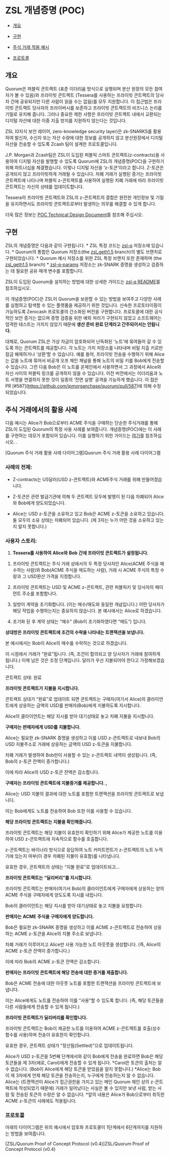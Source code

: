 ZSL <span lang="zh-CN">개념증명 </span>(POC)
============================================

-   <span lang="zh-CN">[개요](#bookmark=id.gjdgxs)</span>

-   <span lang="zh-CN">[구현](#bookmark=id.30j0zll)</span>

-   <span lang="zh-CN">[주식 거래 적용 예시](#bookmark=id.1fob9te)</span>

-   <span lang="zh-CN">[프로토콜](#bookmark=id.3znysh7)</span>

<span lang="zh-CN">개요</span>
------------------------------

Quorum<span lang="zh-CN">은 퍼블릭 콘트랙트 </span>(<span lang="zh-CN">표준 이더리움 방식으로 실행되며 분산 원장의 모든 참여자가 볼 수 있음</span>)<span lang="zh-CN">와 프라이빗 콘트랙트 </span>(Tessera<span lang="zh-CN">를 사용하는 프라이빗 콘트랙트의 당사자 간에 공유되지만 다른 사람이 읽을 수는 없음</span>)<span lang="zh-CN">를 모두 지원합니다</span>. <span lang="zh-CN">이 접근법은 프라이빗 콘트랙트 당사자의 프라이버시를 보존하고 프라이빗 콘트랙트의 비즈니스 논리를 기밀로 유지해 줍니다</span>. <span lang="zh-CN">그러나 중요한 제한 사항은 프라이빗 콘트랙트 내에서 교환되는 디지털 자산에 대한 이중 지출 방지를 지원하지 않는다는 것입니다</span>.

ZSL (0<span lang="zh-CN">지식 보안 레이어</span>, zero-knowledge security layer)<span lang="zh-CN">은 </span>zk-SNARKS<span lang="zh-CN">를 활용하여 발신자</span>, <span lang="zh-CN">수신자 또는 자산 수량에 대한 정보를 공개하지 않고 분산원장에서 디지털 자산을 전송할 수 있도록 </span>Zcash <span lang="zh-CN">팀이 설계한 프로토콜입니다</span>.

J.P. Morgan<span lang="zh-CN">과 </span>Zcash<span lang="zh-CN">팀은 </span>ZSL<span lang="zh-CN">이 도입된 퍼블릭 스마트 콘트랙트</span>(z-contracts)<span lang="zh-CN">을 사용하여 디지털 자산을 발행할 수 있도록 </span>Quorum<span lang="zh-CN">에 </span>ZSL<span lang="zh-CN">의 개념증명</span>(POC)<span lang="zh-CN">을 구현하기 위해 파트너십을 체결했습니다</span>. <span lang="zh-CN">이렇나 디지털 자산을 ‘</span>z-<span lang="zh-CN">토큰’이라고 합니다</span>. Z-<span lang="zh-CN">토큰은 공개되지 않고 프라이빗하게 거래될 수 있습니다</span>. <span lang="zh-CN">차폐 거래가 실행된 증거는 프라이빗 콘트랙트에 나타나며 퍼블릭 </span>z-<span lang="zh-CN">콘트랙트를 사용하여 실행된 차폐 거래에 따라 프라이빗 콘트랙트는 자신의 상태를 업데이트합니다</span>.

Tessera<span lang="zh-CN">의 프라이빗 콘트랙트와 </span>ZSL<span lang="zh-CN">의 </span>z-<span lang="zh-CN">콘트랙트의 결합은 완전한 개인정보 및 기밀을 유지하면서도 프라이빗 콘트랙트로부터 발생하는 의무를 해결할 수 있게 합니다</span>.

<span lang="zh-CN">더욱 많은 정보는 </span>[POC Technical Design Document](https://github.com/jpmorganchase/zsl-q/blob/master/docs/ZSL-Quorum-POC_TDD_v1.3pub.pdf)<span lang="zh-CN">를 참조해 주십시오</span>.

<span lang="zh-CN">구현</span>
------------------------------

ZSL<span lang="zh-CN">의 개념증명은 다음과 같이 구현됩니다</span>. \* ZSL <span lang="zh-CN">특정 코드는 </span>[zsl-q](https://github.com/jpmorganchase/zsl-q) <span lang="zh-CN">저장소에 있습니다</span>. \* Quorum<span lang="zh-CN">의 통합은 </span>Quorum <span lang="zh-CN">저장소</span>(the [zsl\_geth1.5](https://github.com/jpmorganchase/quorum/tree/zsl_geth1.5) branch)<span lang="zh-CN">의 별도 브랜치로 구현되었습니다</span>. \* Quorum <span lang="zh-CN">예시 저장소를 위한 </span>ZSL <span lang="zh-CN">특정 브랜치 또한 존재하며 </span>(the [zsl\_geth1.5](https://github.com/jpmorganchase/quorum-examples/tree/zsl_geth1.5) branch) \* [zsl-q-params](https://github.com/jpmorganchase/zsl-q-params) <span lang="zh-CN">저장소는 </span>zk-SNARK <span lang="zh-CN">증명을 생성하고 검증하는 데 필요한 공유 매개 변수를 포함합니다</span>.

ZSL<span lang="zh-CN">이 도입된 </span>Quorum<span lang="zh-CN">을 설치하는 방법에 대한 상세한 가이드는 </span>[zsl-q README](https://github.com/jpmorganchase/zsl-q/blob/master/README.md)<span lang="zh-CN">를 참조하십시오</span>.

<span lang="zh-CN">이 개념증명</span>(POC)<span lang="zh-CN">은 </span>ZSL<span lang="zh-CN">이 </span>Quorum<span lang="zh-CN">을 보완할 수 있는 방법을 보여주고 다양한 사례를 실험하고 탐색할 수 있는 플랫폼을 제공하기 위한 것입니다</span>. <span lang="zh-CN">신속한 프로토타이핑이 가능하도록 </span>Zerocash <span lang="zh-CN">프로토콜의 간소화된 버전을 구현합니다</span>. <span lang="zh-CN">프로토콜에 대한 공식적인 보안 증거는 없으며 증명 검증을 위한 예외 처리가 구현되지 않았고 소프트웨어는 엄격한 테스트는 거치지 않았기 때문에 **생산 준비 완료 단계라고 간주되어서는 안됩니다**</span>**.**

<span lang="zh-CN">대체로</span>, Quorum ZSL<span lang="zh-CN">은 가상 자금이 암호화되어 난독화된 ‘노트’에 묶여들어 갈 수 있도록 하는 콘트랙트를 제공합니다</span>. <span lang="zh-CN">각 노트는 가치 저장소를 나타내며 비밀 지출 키로만 잠금 해제하거나 ‘상환’할 수 있습니다</span>. <span lang="zh-CN">예를 들어</span>, <span lang="zh-CN">프라이빗 전송을 수행하기 위해 </span>Alice<span lang="zh-CN">는 값을 노트에 묶어서 비공개 오프 체인 채널을 통해 노트의 비밀 키를 </span>Bob<span lang="zh-CN">에게 전송할 수 있습니다</span>. <span lang="zh-CN">그런 다음 </span>Bob<span lang="zh-CN">은 이 노트를 온체인에서 사용하면서 그 과정에서 </span>Alice<span lang="zh-CN">와 자신 사이의 퍼블릭 링크를 공개하지 않을 수 있습니다</span>. <span lang="zh-CN">이전 버전에서는 이더리움과 노트 서명을 연결하지 못한 것이 일종의 ‘전면 실행’ 공격을 가능하게 했습니다</span>. <span lang="zh-CN">이 점은 </span>PR \[\#587\](<https://github.com/jpmorganchase/quorum/pull/587>)<span lang="zh-CN">에 의해 수정되었습니다</span>.

<span lang="zh-CN">주식 거래에서의 활용 사례</span>
---------------------------------------------------

<span lang="zh-CN">다음 예시는 </span>Alice<span lang="zh-CN">가 </span>Bob<span lang="zh-CN">으로부터 </span>ACME <span lang="zh-CN">주식을 구매하는 단순한 주식거래를 통해 </span>ZSL<span lang="zh-CN">이 도입된 </span>Quorum<span lang="zh-CN">의 특정 사용 사례를 보여줍니다</span>. <span lang="zh-CN">개념증명</span>(POC)<span lang="zh-CN">에는 이 사례를 구현하는 데모가 포함되어 있습니다</span>. <span lang="zh-CN">이를 실행하기 위한 가이드는 [여기](https://github.com/jpmorganchase/zsl-q/blob/master/README.md#example-2---private-contract-trade)를 참조하십시오</span>. .

\[Quorum <span lang="zh-CN">주식 거래 활용 사례 다이어그램</span>\]Quorum <span lang="zh-CN">주식 거래 활용 사례 다이어그램</span>

### <span lang="zh-CN">사례의 전제</span>:

-   Z-contracts<span lang="zh-CN">는 </span>US<span lang="zh-CN">달러</span>(USD z-<span lang="zh-CN">콘트랙트</span>)<span lang="zh-CN">와 </span>ACME<span lang="zh-CN">주식 거래를 위해 만들어졌습니다</span>.

-   Z-<span lang="zh-CN">토큰은 관련 발급기관에 의해 두 콘트랙트 모두에 발행이 된 다음 차폐되어 </span>Alice<span lang="zh-CN">와 </span>Bob<span lang="zh-CN">에게 양도되었습니다</span>.

-   Alice<span lang="zh-CN">는 </span>USD z-<span lang="zh-CN">토큰을 소유하고 있고 </span>Bob<span lang="zh-CN">은 </span>ACME z-<span lang="zh-CN">토큰을 소유하고 있습니다</span>. <span lang="zh-CN">둘 모두의 소유 상태는 차폐되어 있습니다</span>. (<span lang="zh-CN">제 </span>3<span lang="zh-CN">자는 누가 어떤 것을 소유하고 있는지 알지 못합니다</span>.)

### <span lang="zh-CN">사용자 스토리</span>:

1.  **Tessera**<span lang="zh-CN">**를 사용하여** </span>**Alice**<span lang="zh-CN">**와** </span>**Bob** <span lang="zh-CN">**간에 프라이빗 콘트랙트가 설정됩니다**</span>**.**

<!-- -->

1.  <span lang="zh-CN">프라이빗 콘트랙트는 주식 거래 상에서의 두 특정 당사자인 </span>Alice(ACME <span lang="zh-CN">주식을 매수하는 사람</span>)<span lang="zh-CN">와 </span>Bob(ACME <span lang="zh-CN">주식을 매도하는 사람</span>), <span lang="zh-CN">거래 시 </span>ACME <span lang="zh-CN">주식의 특정 수량과 그 </span>USD<span lang="zh-CN">환산 가격을 지정합니다</span>.

2.  <span lang="zh-CN">프라이빗 콘트랙트는 </span>USD <span lang="zh-CN">및 </span>ACME z-<span lang="zh-CN">콘트랙트</span>, <span lang="zh-CN">관련 퍼블릭키 및 당사자의 페이먼트 주소를 포함합니다</span>.

3.  <span lang="zh-CN">일방이 계약을 초기화합니다</span>. (<span lang="zh-CN">이는 매수</span>/<span lang="zh-CN">매도와 동일한 개념입니다</span>.) <span lang="zh-CN">어떤 당사자가 해당 작업을 수행하는지는 중요하지 않습니다</span>. <span lang="zh-CN">본 예시에서는 </span>Alice<span lang="zh-CN">로 하겠습니다</span>.

4.  <span lang="zh-CN">초기화 된 후 계약 상태는 “매수” </span>(Bob<span lang="zh-CN">이 초기화하였다면 “매도”</span>) <span lang="zh-CN">입니다</span>.

<span lang="zh-CN">**상대방은 프라이빗 콘트랙트에 조건의 수락을 나타내는 트랜잭션을 보냅니다**</span>**.**

<span lang="zh-CN">본 예시에서는 </span>Bob<span lang="zh-CN">이 </span>Alice<span lang="zh-CN">의 매수를 수락하는 것으로 하겠습니다</span>.

<span lang="zh-CN">이 시점에서 거래가 “완료”됩니다</span>. (<span lang="zh-CN">즉</span>, <span lang="zh-CN">조건이 합의되고 양 당사자가 거래에 참여하게 됩니다</span>.) <span lang="zh-CN">이제 남은 것은 조정 단계입니다</span>. <span lang="zh-CN">달러가 우선 지불되어야 한다고 가정해보겠습니다</span>.

<span lang="zh-CN">콘트랙트 상태</span>: <span lang="zh-CN">완료</span>

<span lang="zh-CN">**프라이빗 콘트랙트가 지불을 지시합니다**</span>**.**

<span lang="zh-CN">콘트랙트 상대가 “완료”로 업데이트 되면 콘트랙트는 구매자</span>(<span lang="zh-CN">여기서 </span>Alice)<span lang="zh-CN">의 클라이언트에게 상응하는 금액의 </span>USD<span lang="zh-CN">를 판매자</span>(Bob)<span lang="zh-CN">에게 지불하도록 지시합니다</span>.

Alice<span lang="zh-CN">의 클라이언트는 해당 지시를 받아 대기상태로 놓고 차폐 지불을 지시합니다</span>.

<span lang="zh-CN">**구매자는 판매자에게** </span>**USD**<span lang="zh-CN">**를 지불합니다**</span>**.**

Alice<span lang="zh-CN">는 필요한 </span>zk-SNARK <span lang="zh-CN">증명을 생성하고 이를 </span>USD z-<span lang="zh-CN">콘트랙트로 내보내 </span>Bob<span lang="zh-CN">의 </span>USD <span lang="zh-CN">지불주소로 거래에 상응하는 금액의 </span>USD z-<span lang="zh-CN">토큰을 지불합니다</span>.

<span lang="zh-CN">차폐 거래가 발생하여 </span>Bob<span lang="zh-CN">만이 사용할 수 있는 </span>z-<span lang="zh-CN">콘트랙트 내역이 생성됩니다</span>. (<span lang="zh-CN">즉</span>, Bob<span lang="zh-CN">의 </span>z-<span lang="zh-CN">토큰 잔액이 증가합니다</span>.)

<span lang="zh-CN">이에 따라 </span>Alice<span lang="zh-CN">의 </span>USD z-<span lang="zh-CN">토큰 잔액은 감소합니다</span>.

<span lang="zh-CN">**구매자는 프라이빗 콘트랙트에 지불증거를 제공합니다**</span>**. ,**

Alice<span lang="zh-CN">는 </span>USD <span lang="zh-CN">지불의 결과에 대한 노트를 포함한 트랜잭션을 프라이빗 콘트랙트로 보냅니다</span>.

<span lang="zh-CN">이는 </span>Bob<span lang="zh-CN">에게도 노트를 전송하여 </span>Bob <span lang="zh-CN">또한 이를 사용할 수 있습니다</span>.

<span lang="zh-CN">**해당 프라이빗 콘트랙트는 지불을 확인해줍니다**</span>**.**

<span lang="zh-CN">프라이빗 콘트랙트는 해당 지불이 유효한지 확인하기 위해 </span>Alice<span lang="zh-CN">가 제공한 노트를 이용하여 </span>USD z-<span lang="zh-CN">콘트랙트에 지속적으로 함수를 호출합니다</span>.

z-<span lang="zh-CN">콘트랙트는 바이너리 방식으로 응답하여 노트 커미트먼트가 </span>z-<span lang="zh-CN">콘트랙트의 노트 누적기에 있는지 여부</span>(<span lang="zh-CN">이 경우 차폐된 지불이 유효함</span>)<span lang="zh-CN">를 나타냅니다</span>.

<span lang="zh-CN">유효한 경우</span>, <span lang="zh-CN">콘트랙트의 상태는 “지불 완료”로 업데이트되고</span>...

<span lang="zh-CN">**프라이빗 콘트랙트는 “딜리버리”를 지시합니다**</span>**.**

<span lang="zh-CN">프라이빗 콘트랙트는 판매자</span>(<span lang="zh-CN">여기서 </span>Bob)<span lang="zh-CN">의 클라이언트에게 구매자에게 상응하는 양의 </span>ACME <span lang="zh-CN">주식을 구매자에게 양도도록 지시를 내립니다</span>.

Bob<span lang="zh-CN">의 클라이언트는 해당 지시를 받아 대기상태로 놓고 지불을 요청합니다</span>.

<span lang="zh-CN">**판매자는** </span>**ACME** <span lang="zh-CN">**주식을 구매자에게 양도합니다**</span>**.**

Bob<span lang="zh-CN">은 필요한 </span>zk-SNARK <span lang="zh-CN">증명을 생성하고 이를 </span>ACME z-<span lang="zh-CN">콘트랙트로 전송하여 상응하는 </span>ACME z-<span lang="zh-CN">토큰을 </span>Alice<span lang="zh-CN">의 지불 주소로 보냅니다</span>.

<span lang="zh-CN">차폐 거래가 이루어지고 </span>Alice<span lang="zh-CN">만 사용 가능한 노트 아웃풋을 생성합니다</span>. (<span lang="zh-CN">즉</span>, Alice<span lang="zh-CN">의 </span>ACME z-<span lang="zh-CN">토큰 잔액이 증가합니다</span>.)

<span lang="zh-CN">이에 따라 </span>Bob<span lang="zh-CN">의 </span>ACME z-<span lang="zh-CN">토큰 잔액은 감소합니다</span>.

<span lang="zh-CN">**판매자는 프라이빗 콘트랙트에 해당 전송에 대한 증거를 제출합니다**</span>**.**

Bob<span lang="zh-CN">은 </span>ACME <span lang="zh-CN">전송에 대한 아웃풋 노트를 포함한 트랜잭션을 프라이빗 콘트랙트에 보냅니다</span>.

<span lang="zh-CN">이는 </span>Alice<span lang="zh-CN">에게도 노트를 전송하여 이를 “사용”할 수 있도록 합니다</span>. (<span lang="zh-CN">즉</span>, <span lang="zh-CN">해당 토큰들을 다른 사람들에게 전송할 수 있게 됩니다</span>.)

<span lang="zh-CN">**프라이빗 콘트랙트가 딜리버리를 확인합니다**</span>**.**

<span lang="zh-CN">프라이빗 콘트랙트는 </span>Bob<span lang="zh-CN">이 제공한 노트를 이용하여 </span>ACME z-<span lang="zh-CN">콘트랙트를 호출</span>(<span lang="zh-CN">상수 함수를 사용</span>)<span lang="zh-CN">하며 전송이 유효한지 확인합니다</span>.

<span lang="zh-CN">유효한 경우</span>, <span lang="zh-CN">콘트랙트 상태가 “정산됨</span>(Settled)”<span lang="zh-CN">으로 업데이트됩니다</span>.

Alice<span lang="zh-CN">가 </span>USD z-<span lang="zh-CN">토큰을 </span>5<span lang="zh-CN">번째 단계에서와 같이 </span>Bob<span lang="zh-CN">에게 전송을 완료하면 </span>Bob<span lang="zh-CN">은 해당 토큰들을 제 </span>3<span lang="zh-CN">자</span>(<span lang="zh-CN">에로</span>, Carol)<span lang="zh-CN">에게 전송할 수 있게 됩니다</span>. \*Carol<span lang="zh-CN">은 토큰의 출처는 알 수 없습니다</span>. (Bob<span lang="zh-CN">이 </span>Alice<span lang="zh-CN">에게 해당 토큰을 받았음을 알지 못합니다</span>.) \*Alice<span lang="zh-CN">는 </span>Bob<span lang="zh-CN">이 제 </span>3<span lang="zh-CN">자에게 언제 해당 토큰을 전송하는지</span>, <span lang="zh-CN">누구에게 전송하는지 알 수 없습니다</span>. Alice<span lang="zh-CN">는 </span>(<span lang="zh-CN">트랜잭션이 </span>Alice<span lang="zh-CN">가 접근권한을 가지고 있는 메인 </span>Quorum <span lang="zh-CN">체인 상의 </span>z-<span lang="zh-CN">콘트랙트에 작성되었기 때문에</span>) <span lang="zh-CN">거래가 일어났다는 사실은 볼 수 있지만 보낸 사람</span>, <span lang="zh-CN">받는 사람 및 전송된 토큰의 수량은 알 수 없습니다</span>. \*<span lang="zh-CN">앞의 내용은 </span>Alice<span lang="zh-CN">가 </span>Bob<span lang="zh-CN">으로부터 취득한 </span>ACME z-<span lang="zh-CN">토큰의 사례에도 적용됩니다</span>.

### <span lang="zh-CN">프로토콜</span>

<span lang="zh-CN">아래의 다이어그램은 위의 예시에서 암호화 프로토콜이 </span>1<span lang="zh-CN">단계에서 </span>6<span lang="zh-CN">단계까지를 지원하는 방법을 보여줍니다</span>.

\[ZSL/Quorum Proof of Concept Protocol (v0.4)\]ZSL/Quorum Proof of Concept Protocol (v0.4)
